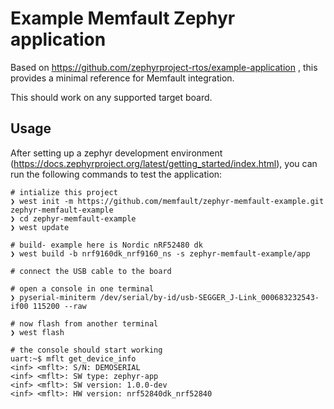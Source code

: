 # Example Memfault Zephyr application

Based on https://github.com/zephyrproject-rtos/example-application , this
provides a minimal reference for Memfault integration.

This should work on any supported target board.

## Usage

After setting up a zephyr development environment
(https://docs.zephyrproject.org/latest/getting_started/index.html), you can run
the following commands to test the application:

```shell
# intialize this project
❯ west init -m https://github.com/memfault/zephyr-memfault-example.git zephyr-memfault-example
❯ cd zephyr-memfault-example
❯ west update

# build- example here is Nordic nRF52480 dk
❯ west build -b nrf9160dk_nrf9160_ns -s zephyr-memfault-example/app

# connect the USB cable to the board

# open a console in one terminal
❯ pyserial-miniterm /dev/serial/by-id/usb-SEGGER_J-Link_000683232543-if00 115200 --raw

# now flash from another terminal
❯ west flash

# the console should start working
uart:~$ mflt get_device_info
<inf> <mflt>: S/N: DEMOSERIAL
<inf> <mflt>: SW type: zephyr-app
<inf> <mflt>: SW version: 1.0.0-dev
<inf> <mflt>: HW version: nrf52840dk_nrf52840
```
